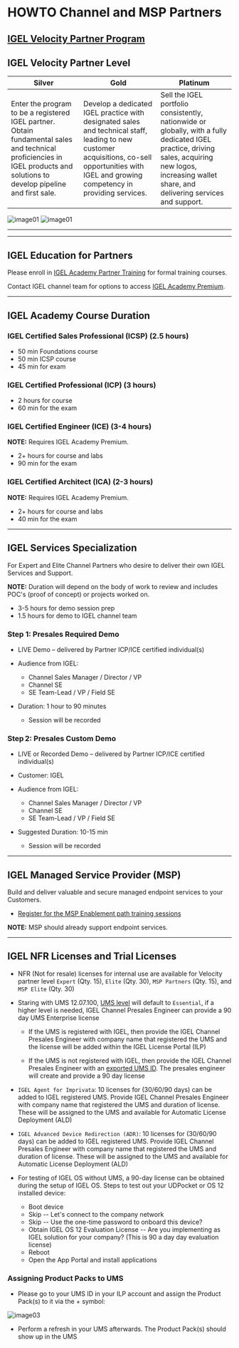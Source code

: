 # HOWTO Channel and MSP Partners

<!---
This is a comment section
-->
## [IGEL Velocity Partner Program](https://www.igel.com/velocity-partner-program/)

## IGEL Velocity Partner Level

| Silver | Gold | Platinum |
|------------|--------|-------|
| Enter the program to be a registered IGEL partner. Obtain fundamental sales and technical proficiencies in IGEL products and solutions to develop pipeline and first sale. | Develop a dedicated IGEL practice with designated sales and technical staff, leading to new customer acquisitions, co-sell opportunities with IGEL and growing competency in providing services. | Sell the IGEL portfolio consistently, nationwide or globally, with a fully dedicated IGEL practice, driving sales, acquiring new logos, increasing wallet share, and delivering services and support. |

![image01](Images/HOWTO-Channel-Partners-01a.png)
![image01](Images/HOWTO-Channel-Partners-01b.png)

----------

----------

## IGEL Education for Partners

Please enroll in [IGEL Academy Partner Training](https://www.channelnerd.wiki/igel-academy-partner-training) for formal training courses.

Contact IGEL channel team for options to access [IGEL Academy Premium](https://www.igel.com/wp-content/uploads/2023/11/IGEL_AS_IA_Premium.pdf).

----------

## IGEL Academy Course Duration

### IGEL Certified Sales Professional (ICSP) (2.5 hours)

- 50 min Foundations course
- 50 min ICSP course
- 45 min for exam

### IGEL Certified Professional (ICP) (3 hours)

- 2 hours for course
- 60 min for the exam

### IGEL Certified Engineer (ICE) (3-4 hours)

**NOTE:** Requires IGEL Academy Premium.

- 2+ hours for course and labs
- 90 min for the exam

### IGEL Certified Architect (ICA) (2-3 hours)

**NOTE:** Requires IGEL Academy Premium.

- 2+ hours for course and labs
- 40 min for the exam

----------

## IGEL Services Specialization 

For Expert and Elite Channel Partners who desire to deliver their own IGEL Services and Support.

**NOTE:** Duration will depend on the body of work to review and includes POC's (proof of concept) or projects worked on.

- 3-5 hours for demo session prep
- 1.5 hours for demo to IGEL channel team

### Step 1:  Presales Required Demo 

- LIVE Demo – delivered by Partner ICP/ICE certified individual(s) 

- Audience from IGEL:  

    - Channel Sales Manager / Director / VP 
    - Channel SE 
    - SE Team-Lead / VP / Field SE 

- Duration: 1 hour to 90 minutes 

    - Session will be recorded 

### Step 2: Presales Custom Demo 

- LIVE or Recorded Demo – delivered by Partner ICP/ICE certified individual(s) 

- Customer:  IGEL 

- Audience from IGEL:  

    - Channel Sales Manager / Director / VP 
    - Channel SE 
    - SE Team-Lead / VP / Field SE 

- Suggested Duration:  10-15 min 

    - Session will be recorded

----------

## IGEL Managed Service Provider (MSP)

Build and deliver valuable and secure managed endpoint services to your Customers.

- [Register for the MSP Enablement path training sessions](https://www.igel.com/learn-and-connect/webinars/igel-msp-technical-enablement-path/)

**NOTE:** MSP should already support endpoint services.

----------

## IGEL NFR Licenses and Trial Licenses

- NFR (Not for resale) licenses for internal use are available for Velocity partner level `Expert` (Qty. 15), `Elite` (Qty. 30), `MSP Partners` (Qty. 15), and `MSP Elite` (Qty. 30)

- Staring with UMS 12.07.100, [UMS level](https://www.igel.com/licensing/) will default to `Essential`, if a higher level is needed, IGEL Channel Presales Engineer can provide a 90 day UMS Enterprise license

    - If the UMS is registered with IGEL, then provide the IGEL Channel Presales Engineer with company name that registered the UMS and the license will be added within the IGEL License Portal (ILP)

    - If the UMS is not registered with IGEL, then provide the IGEL Channel Presales Engineer with an [exported UMS ID](https://kb.igel.com/en/universal-management-suite/12.07.100/ums-id). The presales engineer will create and provide a 90 day license

- `IGEL Agent for Imprivata`: 10 licenses for (30/60/90 days) can be added to IGEL registered UMS. Provide IGEL Channel Presales Engineer with company name that registered the UMS and duration of license. These will be assigned to the UMS and available for Automatic License Deployment (ALD)

- `IGEL Advanced Device Redirection (ADR)`: 10 licenses for (30/60/90 days) can be added to IGEL registered UMS. Provide IGEL Channel Presales Engineer with company name that registered the UMS and duration of license. These will be assigned to the UMS and available for Automatic License Deployment (ALD)

- For testing of IGEL OS without UMS, a 90-day license can be obtained during the setup of IGEL OS. Steps to test out your UDPocket or OS 12 installed device:

    - Boot device
    - Skip -- Let's connect to the company network
    - Skip -- Use the one-time password to onboard this device?
    - Obtain IGEL OS 12 Evaluation License -- Are you implementing as IGEL solution for your company? (This is 90 a day day evaluation license)
    - Reboot
    - Open the App Portal and install applications

### Assigning Product Packs to UMS

- Please go to your UMS ID in your ILP account and assign the Product Pack(s) to it via the + symbol:

![image03](Images/HOWTO-Channel-Partners-03.png)

- Perform a refresh in your UMS afterwards. The Product Pack(s) should show up in the UMS
